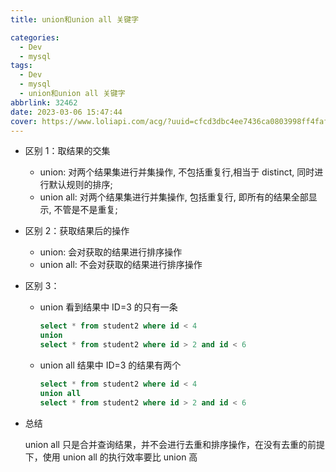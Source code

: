 ```yaml
---
title: union和union all 关键字

categories:
  - Dev
  - mysql
tags:
  - Dev
  - mysql
  - union和union all 关键字
abbrlink: 32462
date: 2023-03-06 15:47:44
cover: https://www.loliapi.com/acg/?uuid=cfcd3dbc4ee7436ca0803998ff4faf56
---
```


- 区别 1：取结果的交集
  - union: 对两个结果集进行并集操作, 不包括重复行,相当于 distinct, 同时进行默认规则的排序;
  - union all: 对两个结果集进行并集操作, 包括重复行, 即所有的结果全部显示, 不管是不是重复;
- 区别 2：获取结果后的操作

  - union: 会对获取的结果进行排序操作
  - union all: 不会对获取的结果进行排序操作

- 区别 3：

  - union 看到结果中 ID=3 的只有一条
    ```sql
    select * from student2 where id < 4
    union
    select * from student2 where id > 2 and id < 6
    ```
  - union all 结果中 ID=3 的结果有两个

    ```sql
    select * from student2 where id < 4
    union all
    select * from student2 where id > 2 and id < 6
    ```

- 总结

  union all 只是合并查询结果，并不会进行去重和排序操作，在没有去重的前提下，使用 union all 的执行效率要比 union 高